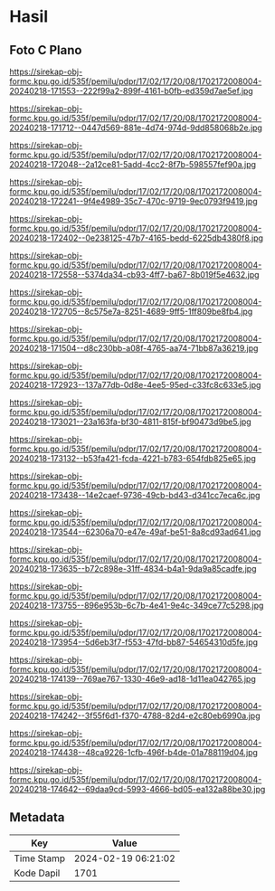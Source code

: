 # Hasil

## Foto C Plano

https://sirekap-obj-formc.kpu.go.id/535f/pemilu/pdpr/17/02/17/20/08/1702172008004-20240218-171553--222f99a2-899f-4161-b0fb-ed359d7ae5ef.jpg

https://sirekap-obj-formc.kpu.go.id/535f/pemilu/pdpr/17/02/17/20/08/1702172008004-20240218-171712--0447d569-881e-4d74-974d-9dd858068b2e.jpg

https://sirekap-obj-formc.kpu.go.id/535f/pemilu/pdpr/17/02/17/20/08/1702172008004-20240218-172048--2a12ce81-5add-4cc2-8f7b-598557fef90a.jpg

https://sirekap-obj-formc.kpu.go.id/535f/pemilu/pdpr/17/02/17/20/08/1702172008004-20240218-172241--9f4e4989-35c7-470c-9719-9ec0793f9419.jpg

https://sirekap-obj-formc.kpu.go.id/535f/pemilu/pdpr/17/02/17/20/08/1702172008004-20240218-172402--0e238125-47b7-4165-bedd-6225db4380f8.jpg

https://sirekap-obj-formc.kpu.go.id/535f/pemilu/pdpr/17/02/17/20/08/1702172008004-20240218-172558--5374da34-cb93-4ff7-ba67-8b019f5e4632.jpg

https://sirekap-obj-formc.kpu.go.id/535f/pemilu/pdpr/17/02/17/20/08/1702172008004-20240218-172705--8c575e7a-8251-4689-9ff5-1ff809be8fb4.jpg

https://sirekap-obj-formc.kpu.go.id/535f/pemilu/pdpr/17/02/17/20/08/1702172008004-20240218-171504--d8c230bb-a08f-4765-aa74-71bb87a36219.jpg

https://sirekap-obj-formc.kpu.go.id/535f/pemilu/pdpr/17/02/17/20/08/1702172008004-20240218-172923--137a77db-0d8e-4ee5-95ed-c33fc8c633e5.jpg

https://sirekap-obj-formc.kpu.go.id/535f/pemilu/pdpr/17/02/17/20/08/1702172008004-20240218-173021--23a163fa-bf30-4811-815f-bf90473d9be5.jpg

https://sirekap-obj-formc.kpu.go.id/535f/pemilu/pdpr/17/02/17/20/08/1702172008004-20240218-173132--b53fa421-fcda-4221-b783-654fdb825e65.jpg

https://sirekap-obj-formc.kpu.go.id/535f/pemilu/pdpr/17/02/17/20/08/1702172008004-20240218-173438--14e2caef-9736-49cb-bd43-d341cc7eca6c.jpg

https://sirekap-obj-formc.kpu.go.id/535f/pemilu/pdpr/17/02/17/20/08/1702172008004-20240218-173544--62306a70-e47e-49af-be51-8a8cd93ad641.jpg

https://sirekap-obj-formc.kpu.go.id/535f/pemilu/pdpr/17/02/17/20/08/1702172008004-20240218-173635--b72c898e-31ff-4834-b4a1-9da9a85cadfe.jpg

https://sirekap-obj-formc.kpu.go.id/535f/pemilu/pdpr/17/02/17/20/08/1702172008004-20240218-173755--896e953b-6c7b-4e41-9e4c-349ce77c5298.jpg

https://sirekap-obj-formc.kpu.go.id/535f/pemilu/pdpr/17/02/17/20/08/1702172008004-20240218-173954--5d6eb3f7-f553-47fd-bb87-54654310d5fe.jpg

https://sirekap-obj-formc.kpu.go.id/535f/pemilu/pdpr/17/02/17/20/08/1702172008004-20240218-174139--769ae767-1330-46e9-ad18-1d11ea042765.jpg

https://sirekap-obj-formc.kpu.go.id/535f/pemilu/pdpr/17/02/17/20/08/1702172008004-20240218-174242--3f55f6d1-f370-4788-82d4-e2c80eb6990a.jpg

https://sirekap-obj-formc.kpu.go.id/535f/pemilu/pdpr/17/02/17/20/08/1702172008004-20240218-174438--48ca9226-1cfb-496f-b4de-01a788119d04.jpg

https://sirekap-obj-formc.kpu.go.id/535f/pemilu/pdpr/17/02/17/20/08/1702172008004-20240218-174642--69daa9cd-5993-4666-bd05-ea132a88be30.jpg


## Metadata

| Key        | Value               |
| ---------- | ------------------- |
| Time Stamp | 2024-02-19 06:21:02 |
| Kode Dapil | 1701                |



